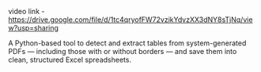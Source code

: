 video link - https://drive.google.com/file/d/1tc4qryofFW72vzikYdvzXX3dNY8sTjNq/view?usp=sharing

A Python-based tool to detect and extract tables from system-generated PDFs — including those with or without borders — and save them into clean, structured Excel spreadsheets.
